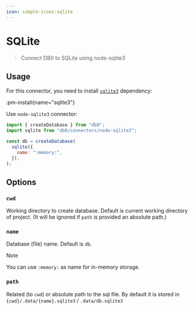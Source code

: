 ```yaml
---
icon: simple-icons:sqlite
---
```


# SQLite

> Connect DB0 to SQLite using node-sqlite3

<!-- :read-more{to=""} -->

## Usage

For this connector, you need to install [`sqlite3`](https://www.npmjs.com/package/sqlite3) dependency:

:pm-install{name="sqlite3"}

Use `node-sqlite3` connector:

```js
import { createDatabase } from "db0";
import sqlite from "db0/connectors/node-sqlite3";

const db = createDatabase(
  sqlite({
    name: ":memory:",
  }),
);
```

## Options

### `cwd`

Working directory to create database. Default is current working directory of project. (It will be ignored if `path` is provided an absolute path.)

### `name`

Database (file) name. Default is `db`.

> [!NOTE]
> You can use `:memory:` as name for in-memory storage.

### `path`

Related (to `cwd`) or absolute path to the sql file. By default it is stored in `{cwd}/.data/{name}.sqlite3` / `.data/db.sqlite3`
